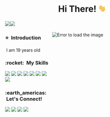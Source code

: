 <div align="center">
  <h1> Hi There! <img src="https://github.com/LeonardoYz/LeonardoYz/blob/main/assets/Hi.gif" width="25"></h1>
</div>

<!--The gif of cat and link github-->
<h3> <img src="https://emoji.gg/assets/emoji/7279-vibecat.gif" width="24"/><img src="https://readme-typing-svg.herokuapp.com/?color=EADDCA&height=18&width=300&vCenter=true&lines=Lanang+Gading+Pasa;Junior+Web+Dev" /> </h3>

<!--There is the image than is in side right-->
<img boder="2px" src="image/avkvkzbem.png" min-width="400px" max-width="400px" width="350px" height="300px" align="right" alt="Error to load the image">


<!--Introduction-->
<div align="left">
  <h3> ⭐ &nbsp;Introduction </h3>
  <p>&nbsp;I am 19 years old</p>
</div>

<!--The skills-->
<div align="left">
  <h3> :rocket: &nbsp;My Skills </h3>
  <img src="https://img.shields.io/badge/HTML5-E34F26?style=for-the-badge&logo=html5&logoColor=white" />
  <img src="https://img.shields.io/badge/CSS3-1572B6?style=for-the-badge&logo=css3&logoColor=white" />
  <img src="https://img.shields.io/badge/JavaScript-323330?style=for-the-badge&logo=javascript&logoColor=F7DF1E" />
  <img src="https://img.shields.io/badge/Python-14354C?style=for-the-badge&logo=python&logoColor=white" />
  <img src="https://img.shields.io/badge/php-%23777BB4.svg?style=for-the-badge&logo=php&logoColor=white"/>
  <img src="https://img.shields.io/badge/vuejs-%2335495e.svg?style=for-the-badge&logo=vuedotjs&logoColor=%234FC08D"/>
  <img src="https://img.shields.io/badge/MySQL-00000F?style=for-the-badge&logo=mysql&logoColor=white"/>
  <img src="https://img.shields.io/badge/Laravel-FF2D20?style=for-the-badge&logo=laravel&logoColor=white"/>
  

</div>

<!--Connect-->
<div align="leftt"> 
  <h3> :earth_americas: &nbsp;Let's Connect! </h3> 
  
  <a href="https://www.instagram.com/pszaaaa" target="_blank"><img src="https://img.shields.io/badge/Instagram-E4405F?style=for-the-badge&logo=instagram&logoColor=white" target="_blank"></a>
  <a href="https://www.x.com/divinefailuree" target="_blank"><img src="https://img.shields.io/badge/Twitter-1DA1F2?style=for-the-badge&logo=twitter&logoColor=white"></a> 
  <a href="mailto:lananggading.pasa@gmail.com" target="_blank"><img src="https://img.shields.io/badge/Gmail-D14836?style=for-the-badge&logo=gmail&logoColor=white" target="_blank"></a>
  <a href="https://open.spotify.com/user/31vvix4wxplknhfa5oyktye6b4qm?si=8a7533497f3243ce"> <img src="https://img.shields.io/badge/Spotify-1ED760?&style=for-the-badge&logo=spotify&logoColor=white"><a>
</div>
<br>

  <!-- <a href="" target="_blank"><img src="https://img.shields.io/badge/Discord-7289DA?style=for-the-badge&logo=discord&logoColor=white"></a> -->
